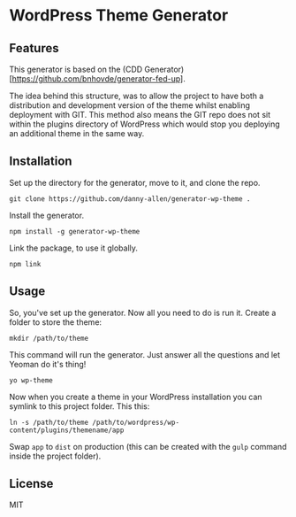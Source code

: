 
# WordPress Theme Generator

## Features

This generator is based on the (CDD Generator)[https://github.com/bnhovde/generator-fed-up].

The idea behind this structure, was to allow the project to have both a distribution and development version of the theme whilst enabling deployment with GIT. This method also means the GIT repo does not sit within the plugins directory of WordPress which would stop you deploying an additional theme in the same way.


## Installation

Set up the directory for the generator, move to it, and clone the repo.

```
git clone https://github.com/danny-allen/generator-wp-theme .
```

Install the generator.

```
npm install -g generator-wp-theme
```

Link the package, to use it globally.

```
npm link
```

## Usage

So, you've set up the generator. Now all you need to do is run it. Create a folder to store the theme:

```
mkdir /path/to/theme
```

This command will run the generator. Just answer all the questions and let Yeoman do it's thing!
```
yo wp-theme
```

Now when you create a theme in your WordPress installation you can symlink to this project folder. This this:


```
ln -s /path/to/theme /path/to/wordpress/wp-content/plugins/themename/app
```

Swap `app` to `dist` on production (this can be created with the `gulp` command inside the project folder).

## License

MIT
